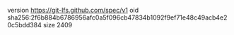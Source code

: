 version https://git-lfs.github.com/spec/v1
oid sha256:2f6b884b6786956afc0a5f096cb47834b1092f9ef71e48c49acb4e20c5bdd384
size 2409
